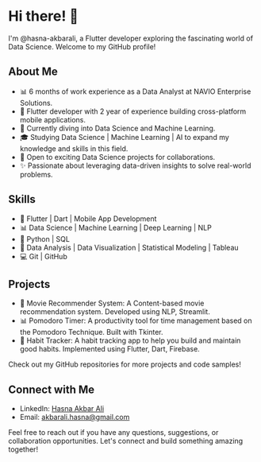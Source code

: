 # Hi there! 👋

I'm @hasna-akbarali, a Flutter developer exploring the fascinating world of Data Science. Welcome to my GitHub profile!

## About Me
- 📊 6 months of work experience as a Data Analyst at NAVIO Enterprise Solutions.
- 📱 Flutter developer with 2 year of experience building cross-platform mobile applications.
- 🌱 Currently diving into Data Science and Machine Learning.
- 🎓 Studying Data Science | Machine Learning | AI to expand my knowledge and skills in this field.
- 💼 Open to exciting Data Science projects for collaborations.
- ✨ Passionate about leveraging data-driven insights to solve real-world problems.

## Skills

- 📱 Flutter | Dart | Mobile App Development
- 📊 Data Science | Machine Learning | Deep Learning | NLP
- 🐍 Python | SQL
- 🧮 Data Analysis | Data Visualization | Statistical Modeling | Tableau
- 💻 Git | GitHub

## Projects

- 🔬 Movie Recommender System: A Content-based movie recommendation system. Developed using NLP, Streamlit.
- 📊 Pomodoro Timer: A productivity tool for time management based on the Pomodoro Technique. Built with Tkinter.
- 🤖 Habit Tracker: A habit tracking app to help you build and maintain good habits. Implemented using Flutter, Dart, Firebase.

Check out my GitHub repositories for more projects and code samples!

## Connect with Me

- LinkedIn: [Hasna Akbar Ali ](https://www.linkedin.com/in/hasna-akbar-ali-1485981b0/)
- Email: akbarali.hasna@gmail.com

Feel free to reach out if you have any questions, suggestions, or collaboration opportunities. Let's connect and build something amazing together!
